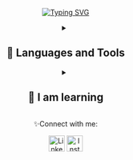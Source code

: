 <p align="center">
<a href="https://git.io/typing-svg"><img src="https://readme-typing-svg.demolab.com?font=Fira+Code&duration=5007&pause=1004&color=C1FFF3&background=4425FF00&center=true&width=441&height=54&lines=Hey+%2C+I'm+Jamar+Masias+👋🏽+;Full+Stack+Web+Developer+🌐+" alt="Typing SVG" /></a>
</p>

<details align="center"> 
  <summary><h2>🔧 Languages and Tools </h2></summary>
  <p>
    <img width="40px" alt="HTML5" title="HTML5" src="https://user-images.githubusercontent.com/118407228/231561794-5316aad4-0091-4e0a-afeb-56d410e11165.png"/>
    <img width="40px" alt="CSS" title="CSS" src="https://user-images.githubusercontent.com/118407228/231562960-3baf4e81-3518-4a5e-864e-1fb56bdb5267.png"/>
    <img width="40px" alt="JAVASCRIPT" title="JAVASCRIPT" src="https://user-images.githubusercontent.com/118407228/231564837-e930c8c2-2403-4606-b39c-65a6d5fffcb7.png"/>
    <img width="40px" alt="REACT" title="REACT" src="https://user-images.githubusercontent.com/118407228/231564612-3cc3e406-7cc8-4a7b-8529-e2bd384ef33d.png"/>
    <img width="40px" alt="KOTLIN" title="ANDROI KOTLIN" src="https://user-images.githubusercontent.com/118407228/231566034-9bd4c86b-5c7c-4e4b-9036-8057d19d89c6.png"/>
    <img width="40px" alt="NODE" title="NODE" src="https://user-images.githubusercontent.com/118407228/231566738-f07a6ae5-92b6-471e-9f32-c9394afb8fc0.png"/>
    <img width="40px" alt="GIT" title="GIT" src="https://user-images.githubusercontent.com/118407228/231568814-79fbdb6a-0b81-41c3-8a1f-14ce5737f55f.png"/>
     <img width="40px" alt="FIREBASE" title="FIREBASE" src="https://cdn4.iconfinder.com/data/icons/google-i-o-2016/512/google_firebase-2-512.png"/>
     <img width="40px" alt="POSGRESSQL" title="POSGRESSQL" src="https://w7.pngwing.com/pngs/396/90/png-transparent-postgresql-database-logo-computer-icons-replication-software-developer-miscellaneous-blue-mammal-thumbnail.png"/>
</p>
</details>


<details align="center"> 
  <summary><h2>🌱 I am learning</h2></summary>
<p><a>
It's great to know that you are learning new technologies like Next.js, Typescript and PostgreSQL to improve your skills and knowledge. and build scalable, powerful, and easy-to-use applications.</a></p>
</details>


<p align="center"> ✨Connect with me:</p>
<p align="center">
<a href="https://www.linkedin.com/in/𝑱𝒂𝒎𝒂𝒓-𝑶𝒅𝒂𝒍𝒊𝒔-𝑴𝒂𝒔𝒊𝒂𝒔-𝑯𝒖𝒓𝒕𝒂𝒅𝒐-26b430254/"><img width="32px" alt="Linkedin" title="Linkedin"             src="https://i.imgur.com/mg8oOzZ.png"/></a>
<a href="https://www.instagram.com/jamarmasias/"><img width="32px" alt="Instagram" title="Instagram" src="https://i.imgur.com/OWdUupI.png"/></a>
</p>
